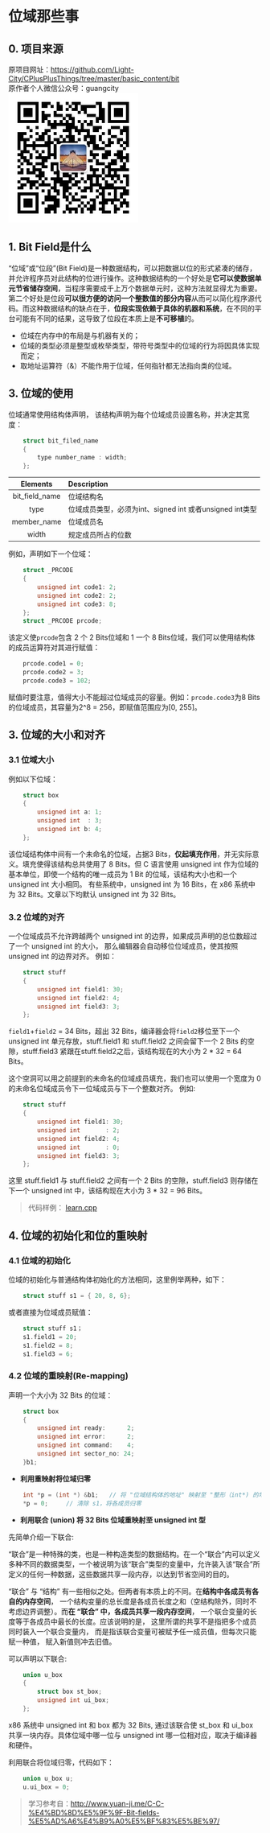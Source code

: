 # 位域那些事

## 0. 项目来源

原项目网址：<https://github.com/Light-City/CPlusPlusThings/tree/master/basic_content/bit>  
原作者个人微信公众号：guangcity  
![guangcity](https://github.com/Vuean/CPlusPlusThings/blob/master/basic_content/8.%20vptr_vtable/img/wechat.jpg)

## 1. Bit Field是什么

“位域”或“位段”(Bit Field)是一种数据结构，可以把数据以位的形式紧凑的储存，并允许程序员对此结构的位进行操作。这种数据结构的一个好处是**它可以使数据单元节省储存空间**，当程序需要成千上万个数据单元时，这种方法就显得尤为重要。第二个好处是位段**可以很方便的访问一个整数值的部分内容**从而可以简化程序源代码。而这种数据结构的缺点在于，**位段实现依赖于具体的机器和系统**，在不同的平台可能有不同的结果，这导致了位段在本质上是**不可移植**的。

- 位域在内存中的布局是与机器有关的；
- 位域的类型必须是整型或枚举类型，带符号类型中的位域的行为将因具体实现而定；
- 取地址运算符（&）不能作用于位域，任何指针都无法指向类的位域。

## 3. 位域的使用

位域通常使用结构体声明， 该结构声明为每个位域成员设置名称，并决定其宽度：

```C++
    struct bit_filed_name
    {
        type number_name : width;
    };
```

|    Elements    |Description         |
|    :-------:   |:-------            |
| bit_field_name |位域结构名           |
|      type      |位域成员类型，必须为int、signed int 或者unsigned int类型|
|   member_name  |位域成员名           |
|      width     |规定成员所占的位数    |

例如，声明如下一个位域：

```C++
    struct _PRCODE
    {
        unsigned int code1: 2;
        unsigned int code2: 2;
        unsigned int code3: 8;
    };
    struct _PRCODE prcode;
```

该定义使`prcode`包含 2 个 2 Bits位域和 1 一个 8 Bits位域，我们可以使用结构体的成员运算符对其进行赋值：

```C++
    prcode.code1 = 0;
    prcode.code2 = 3;
    prcode.code3 = 102;
```

赋值时要注意，值得大小不能超过位域成员的容量。例如：`prcode.code3`为8 Bits的位域成员，其容量为2^8 = 256，即赋值范围应为[0, 255]。

## 3. 位域的大小和对齐

### 3.1 位域大小

例如以下位域：

```C++
    struct box
    {
        unsigned int a: 1;
        unsigned int  : 3;
        unsigned int b: 4;
    };
```

该位域结构体中间有一个未命名的位域，占据3 Bits，**仅起填充作用**，并无实际意义。填充使得该结构总共使用了 8 Bits。但 C 语言使用 unsigned int 作为位域的基本单位，即使一个结构的唯一成员为 1 Bit 的位域，该结构大小也和一个 unsigned int 大小相同。 有些系统中，unsigned int 为 16 Bits，在 x86 系统中为 32 Bits。文章以下均默认 unsigned int 为 32 Bits。

### 3.2 位域的对齐

一个位域成员不允许跨越两个 unsigned int 的边界，如果成员声明的总位数超过了一个 unsigned int 的大小， 那么编辑器会自动移位位域成员，使其按照 unsigned int 的边界对齐。 例如：

```C++
    struct stuff
    {
        unsigned int field1: 30;
        unsigned int field2: 4;
        unsigned int field3: 3;
    };
```

`field1`+`field2` = 34 Bits，超出 32 Bits，编译器会将`field2`移位至下一个 unsigned int 单元存放，stuff.field1 和 stuff.field2 之间会留下一个 2 Bits 的空隙，stuff.field3 紧跟在stuff.field2之后，该结构现在的大小为 2 * 32 = 64 Bits。

这个空洞可以用之前提到的未命名的位域成员填充，我们也可以使用一个宽度为 0 的未命名位域成员令下一位域成员与下一个整数对齐。 例如:

```C++
    struct stuff
    {
        unsigned int field1: 30;
        unsigned int       : 2;
        unsigned int field2: 4;
        unsigned int       : 0;
        unsigned int field3: 3;
    };
```

这里 stuff.field1 与 stuff.field2 之间有一个 2 Bits 的空隙，stuff.field3 则存储在下一个 unsigned int 中，该结构现在大小为 3 * 32 = 96 Bits。

> 代码样例：
[learn.cpp](https://github.com/Light-City/CPlusPlusThings/tree/master/basic_content/bit/learn.cpp)

## 4. 位域的初始化和位的重映射

### 4.1 位域的初始化

位域的初始化与普通结构体初始化的方法相同，这里例举两种，如下：

```C++
    struct stuff s1 = { 20, 8, 6};
```

或者直接为位域成员赋值：

```C++
    struct stuff s1；
    s1.field1 = 20;
    s1.field2 = 8;
    s1.field3 = 6;
```

### 4.2 位域的重映射(Re-mapping)

声明一个大小为 32 Bits 的位域：

```C++
    struct box
    {
        unsigned int ready:      2;
        unsigned int error:      2;
        unsigned int command:    4;
        unsigned int sector_no: 24;
    }b1;
```

- **利用重映射将位域归零**

```C++
    int *p = (int *) &b1;   // 将 "位域结构体的地址" 映射至 "整形（int*) 的地址"
    *p = 0;     // 清除 s1，将各成员归零
```

- **利用联合 (union) 将 32 Bits 位域重映射至 unsigned int 型**

先简单介绍一下联合:

“联合”是一种特殊的类，也是一种构造类型的数据结构。在一个“联合”内可以定义多种不同的数据类型，一个被说明为该“联合”类型的变量中，允许装入该“联合”所定义的任何一种数据，这些数据共享一段内存，以达到节省空间的目的。

“联合” 与 “结构” 有一些相似之处。但两者有本质上的不同。在**结构中各成员有各自的内存空间**， 一个结构变量的总长度是各成员长度之和（空结构除外，同时不考虑边界调整）。而**在 “联合” 中，各成员共享一段内存空间**， 一个联合变量的长度等于各成员中最长的长度。应该说明的是， 这里所谓的共享不是指把多个成员同时装入一个联合变量内， 而是指该联合变量可被赋予任一成员值，但每次只能赋一种值， 赋入新值则冲去旧值。

可以声明以下联合:

```C++
    union u_box
    {
        struct box st_box;
        unsigned int ui_box;
    };
```

x86 系统中 unsigned int 和 box 都为 32 Bits, 通过该联合使 st_box 和 ui_box 共享一块内存。具体位域中哪一位与 unsigned int 哪一位相对应，取决于编译器和硬件。

利用联合将位域归零，代码如下：

```C++
    union u_box u;
    u.ui_box = 0;
```

> 学习参考自：<http://www.yuan-ji.me/C-C-%E4%BD%8D%E5%9F%9F-Bit-fields-%E5%AD%A6%E4%B9%A0%E5%BF%83%E5%BE%97/>
